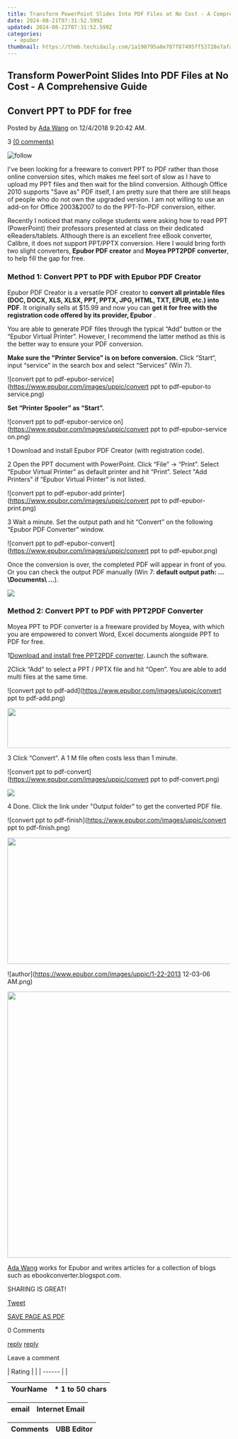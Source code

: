 ```yaml
---
title: Transform PowerPoint Slides Into PDF Files at No Cost - A Comprehensive Guide
date: 2024-08-21T07:31:52.599Z
updated: 2024-08-22T07:31:52.599Z
categories:
  - epubor
thumbnail: https://thmb.techidaily.com/1a198795a8e787f87495ff53728e7afa23ff18e9e6e9e1eedfcc3c91fa246e6a.jpg
---
```


## Transform PowerPoint Slides Into PDF Files at No Cost - A Comprehensive Guide

## Convert PPT to PDF for free 

Posted by [Ada Wang](https://plus.google.com/+AdaWang/posts) on 12/4/2018 9:20:42 AM.

3 [(0 comments)](http://www.epubor.com/#comment-area) 



![follow](http://www.epubor.com/images/follow.png)

I've been looking for a freeware to convert PPT to PDF rather than those online conversion sites, which makes me feel sort of slow as I have to upload my PPT files and then wait for the blind conversion. Although Office 2010 supports "Save as" PDF itself, I am pretty sure that there are still heaps of people who do not own the upgraded version. I am not willing to use an add-on for Office 2003&2007 to do the PPT-To-PDF conversion, either.

Recently I noticed that many college students were asking how to read PPT (PowerPoint) their professors presented at class on their dedicated eReaders/tablets. Although there is an excellent free eBook converter, Calibre, it does not support PPT/PPTX conversion. Here I would bring forth two slight converters, **Epubor PDF creator** and **Moyea PPT2PDF converter**, to help fill the gap for free. 

### Method 1: Convert PPT to PDF with Epubor PDF Creator

Epubor PDF Creator is a versatile PDF creator to **convert all printable files (DOC, DOCX, XLS, XLSX, PPT, PPTX, JPG, HTML, TXT, EPUB, etc.) into PDF**. It originally sells at $15.99 and now you can **get it for free with the registration code offered by its provider, Epubor** .

You are able to generate PDF files through the typical “Add” button or the “Epubor Virtual Printer”. However, I recommend the latter method as this is the better way to ensure your PDF conversion.

**Make sure the "Printer Service" is on before conversion.** Click “Start“, input “service” in the search box and select “Services” (Win 7).

![convert ppt to pdf-epubor-service](https://www.epubor.com/images/uppic/convert ppt to pdf-epubor-to service.png)

**Set “Printer Spooler” as “Start”.** 

![convert ppt to pdf-epubor-service on](https://www.epubor.com/images/uppic/convert ppt to pdf-epubor-service on.png)

1 Download and install Epubor PDF Creator (with registration code).

2 Open the PPT document with PowerPoint. Click “File” -> “Print”. Select “Epubor Virtual Printer” as default printer and hit “Print”. Select "Add Printers" if “Epubor Virtual Printer” is not listed.

![convert ppt to pdf-epubor-add printer](https://www.epubor.com/images/uppic/convert ppt to pdf-epubor-print.png)

3 Wait a minute. Set the output path and hit “Convert” on the following “Epubor PDF Converter” window.

![convert ppt to pdf-epubor-convert](https://www.epubor.com/images/uppic/convert ppt to pdf-epubor.png)

Once the conversion is over, the completed PDF will appear in front of you. Or you can check the output PDF manually (Win 7: **default output path: …\\Documents\\ …**). 

[](https://tools.techidaily.com/epubor/ultimate/) [](https://tools.techidaily.com/epubor/ultimate/) 

<!-- affiliate ads begin -->
<a href="https://estore.winxdvd.com/order/checkout.php?PRODS=4081991&QTY=1&AFFILIATE=108875&CART=1"><img src="https://www.winxdvd.com/affiliate/new-banner/wt-500x500.jpg" border="0"></a>
<!-- affiliate ads end -->
### Method 2: Convert PPT to PDF with PPT2PDF Converter

Moyea PPT to PDF converter is a freeware provided by Moyea, with which you are empowered to convert Word, Excel documents alongside PPT to PDF for free.

1[Download and install free PPT2PDF converter](http://www.dvd-ppt-slideshow.com/ppt-pdf-converter/download.html). Launch the software.

2Click “Add” to select a PPT / PPTX file and hit “Open”. You are able to add multi files at the same time.

![convert ppt to pdf-add](https://www.epubor.com/images/uppic/convert ppt to pdf-add.png)

<!-- affiliate ads begin -->
<a href="https://mindmanager.sjv.io/c/5597632/1787667/20231" target="_top" id="1787667"><img src="//a.impactradius-go.com/display-ad/20231-1787667" border="0" alt="" width="728" height="90"/></a><img height="0" width="0" src="https://imp.pxf.io/i/5597632/1787667/20231" style="position:absolute;visibility:hidden;" border="0" />
<!-- affiliate ads end -->
3 Click “Convert”. A 1 M file often costs less than 1 minute.

![convert ppt to pdf-convert](https://www.epubor.com/images/uppic/convert ppt to pdf-convert.png)

<!-- affiliate ads begin -->
<a href="https://secure.2checkout.com/order/checkout.php?PRODS=19080710&QTY=1&AFFILIATE=108875&CART=1"><img src="https://smart-seo-tool.com/images/SmartSEOAuditorBox.png" border="0"></a>
<!-- affiliate ads end -->
4 Done. Click the link under "Output folder" to get the converted PDF file.

![convert ppt to pdf-finish](https://www.epubor.com/images/uppic/convert ppt to pdf-finish.png)

<!-- affiliate ads begin -->
<a href="https://cowinaudio.pxf.io/c/5597632/1116855/13794" target="_top" id="1116855"><img src="//a.impactradius-go.com/display-ad/13794-1116855" border="0" alt="" width="767" height="285"/></a><img height="0" width="0" src="https://imp.pxf.io/i/5597632/1116855/13794" style="position:absolute;visibility:hidden;" border="0" />
<!-- affiliate ads end -->
![author](https://www.epubor.com/images/uppic/1-22-2013 12-03-06 AM.png)

<!-- affiliate ads begin -->
<a href="https://appsumo.8odi.net/c/5597632/2075461/7443" target="_top" id="2075461"><img src="//a.impactradius-go.com/display-ad/7443-2075461" border="0" alt="" width="1200" height="600"/></a><img height="0" width="0" src="https://appsumo.8odi.net/i/5597632/2075461/7443" style="position:absolute;visibility:hidden;" border="0" />
<!-- affiliate ads end -->
[Ada Wang](https://plus.google.com/+AdaWang/posts) works for Epubor and writes articles for a collection of blogs such as ebookconverter.blogspot.com.

SHARING IS GREAT!

[Tweet](https://twitter.com/share) 

[SAVE PAGE AS PDF](https://tools.techidaily.com/epubor/products/) 



0 Comments

[reply](https://tools.techidaily.com/epubor/products/) [reply](https://tools.techidaily.com/epubor/products/) 

Leave a comment

| Rating |  |
| ------ |  |

| YourName | \*  1 to 50 chars |
| -------- | ----------------- |

| email | Internet Email |
| ----- | -------------- |

| Comments | UBB Editor |
| -------- | ---------- |

<ins class="adsbygoogle"
     style="display:block"
     data-ad-format="autorelaxed"
     data-ad-client="ca-pub-7571918770474297"
     data-ad-slot="1223367746"></ins>



<ins class="adsbygoogle"
     style="display:block"
     data-ad-client="ca-pub-7571918770474297"
     data-ad-slot="8358498916"
     data-ad-format="auto"
     data-full-width-responsive="true"></ins>


